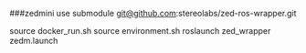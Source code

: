 ###zedmini
use submodule
git@github.com:stereolabs/zed-ros-wrapper.git


source docker_run.sh
source environment.sh
roslaunch zed_wrapper zedm.launch

